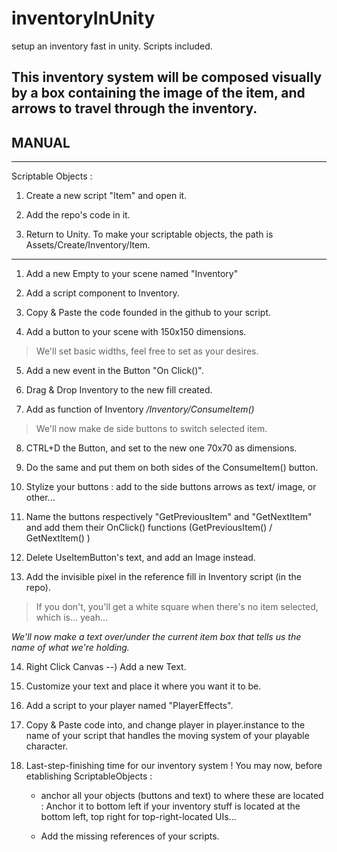 # inventoryInUnity
setup an inventory fast in unity. Scripts included.

This inventory system will be composed visually by a box containing the image of the item, and arrows to travel through the inventory.
--------------
MANUAL
-------------

-----------------------
Scriptable Objects :

1. Create a new script "Item" and open it.

2. Add the repo's code in it.

3. Return to Unity. To make your scriptable objects, the path is Assets/Create/Inventory/Item.
-------------------

1. Add a new Empty to your scene named "Inventory"

2. Add a script component to Inventory.

3. Copy & Paste the code founded in the github to your script.

4. Add a button to your scene with 150x150 dimensions.
>We'll set basic widths, feel free to set as your desires.

5. Add a new event in the Button "On Click()".

6. Drag & Drop Inventory to the new fill created.

7. Add as function of Inventory */Inventory/ConsumeItem()*

>We'll now make de side buttons to switch selected item.

8. CTRL+D the Button, and set to the new one 70x70 as dimensions.

9. Do the same and put them on both sides of the ConsumeItem() button.

10. Stylize your buttons : add to the side buttons arrows as text/ image, or other...

11. Name the buttons respectively "GetPreviousItem" and "GetNextItem" and add them their OnClick() functions (GetPreviousItem() / GetNextItem() )

12. Delete UseItemButton's text, and add an Image instead.

13. Add the invisible pixel in the reference fill in Inventory script (in the repo).
>If you don't, you'll get a white square when there's no item selected, which is... yeah...

*We'll now make a text over/under the current item box that tells us the name of what we're holding.*

14. Right Click Canvas --) Add a new Text.

15. Customize your text and place it where you want it to be.

16. Add a script to your player named "PlayerEffects".

17. Copy & Paste code into, and change player in player.instance to the name of your script that handles the moving system of your playable character.

18. Last-step-finishing time for our inventory system ! You may now, before etablishing ScriptableObjects :
    - anchor all your objects (buttons and text) to where these are located : Anchor it to bottom left if your inventory stuff is located at the bottom left, top right for top-right-located UIs...

    - Add the missing references of your scripts.
